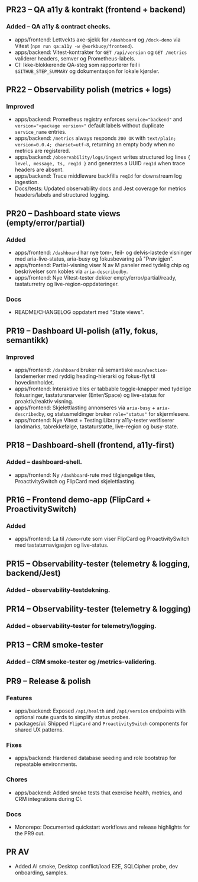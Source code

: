 ## PR23 – QA a11y & kontrakt (frontend + backend)

### Added – QA a11y & contract checks.
- apps/frontend: Lettvekts axe-sjekk for `/dashboard` og `/dock-demo` via Vitest (`npm run qa:a11y -w @workbuoy/frontend`).
- apps/backend: Vitest-kontrakter for `GET /api/version` og `GET /metrics` validerer headers, semver og Prometheus-labels.
- CI: Ikke-blokkerende QA-steg som rapporterer feil i `$GITHUB_STEP_SUMMARY` og dokumentasjon for lokale kjørsler.

## PR22 – Observability polish (metrics + logs)

### Improved
- apps/backend: Prometheus registry enforces `service="backend"` and `version="<package version>"` default labels without duplicate `service_name` entries.
- apps/backend: `/metrics` always responds `200 OK` with `text/plain; version=0.0.4; charset=utf-8`, returning an empty body when no metrics are registered.
- apps/backend: `/observability/logs/ingest` writes structured log lines `{ level, message, ts, reqId }` and generates a UUID `reqId` when trace headers are absent.
- apps/backend: Trace middleware backfills `reqId` for downstream log ingestion.
- Docs/tests: Updated observability docs and Jest coverage for metrics headers/labels and structured logging.

## PR20 – Dashboard state views (empty/error/partial)

### Added
- apps/frontend: `/dashboard` har nye tom-, feil- og delvis-lastede visninger med aria-live-status, aria-busy og fokusbevaring på "Prøv igjen".
- apps/frontend: Partial-visning viser N av M paneler med tydelig chip og beskrivelser som kobles via `aria-describedby`.
- apps/frontend: Nye Vitest-tester dekker empty/error/partial/ready, tastaturretry og live-region-oppdateringer.

### Docs
- README/CHANGELOG oppdatert med "State views".

## PR19 – Dashboard UI-polish (a11y, fokus, semantikk)

### Improved
- apps/frontend: `/dashboard` bruker nå semantiske `main`/`section`-landemerker med ryddig heading-hierarki og fokus-flyt til hovedinnholdet.
- apps/frontend: Interaktive tiles er tabbable toggle-knapper med tydelige fokusringer, tastatursnarveier (Enter/Space) og live-status for proaktiv/reaktiv visning.
- apps/frontend: Skjelettlasting annonseres via `aria-busy` + `aria-describedby`, og statusmeldinger bruker `role="status"` for skjermlesere.
- apps/frontend: Nye Vitest + Testing Library a11y-tester verifiserer landmarks, tabrekkefølge, tastaturstøtte, live-region og busy-state.

## PR18 – Dashboard-shell (frontend, a11y-first)

### Added – dashboard-shell.
- apps/frontend: Ny `/dashboard`-rute med tilgjengelige tiles, ProactivitySwitch og FlipCard med skjelettlasting.

## PR16 – Frontend demo-app (FlipCard + ProactivitySwitch)

### Added
- apps/frontend: La til `/demo`-rute som viser FlipCard og ProactivitySwitch med tastaturnavigasjon og live-status.

## PR15 – Observability-tester (telemetry & logging, backend/Jest)

### Added – observability-testdekning.

## PR14 – Observability-tester (telemetry & logging)

### Added – observability-tester for telemetry/logging.

## PR13 – CRM smoke-tester

### Added – CRM smoke-tester og /metrics-validering.

## PR9 – Release & polish

### Features
- apps/backend: Exposed `/api/health` and `/api/version` endpoints with optional route guards to simplify status probes.
- packages/ui: Shipped `FlipCard` and `ProactivitySwitch` components for shared UX patterns.

### Fixes
- apps/backend: Hardened database seeding and role bootstrap for repeatable environments.

### Chores
- apps/backend: Added smoke tests that exercise health, metrics, and CRM integrations during CI.

### Docs
- Monorepo: Documented quickstart workflows and release highlights for the PR9 cut.

## PR AV
- Added AI smoke, Desktop conflict/load E2E, SQLCipher probe, dev onboarding, samples.
